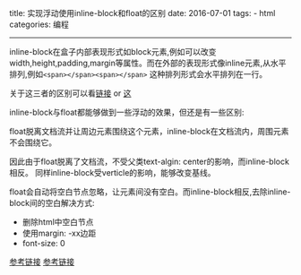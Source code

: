 title: 实现浮动使用inline-block和float的区别
date: 2016-07-01
tags: 
    - html
categories: 编程

---

inline-block在盒子内部表现形式如block元素,例如可以改变width,height,padding,margin等属性。而在外部的表现形式像inline元素,从水平排列,例如`<span></span><span></span>` 这种排列形式会水平排列在一行。

关于这三者的区别可以看[链接](http://stackoverflow.com/questions/8969381/what-is-the-difference-between-display-inline-and-display-inline-block) or [这](http://www.cnblogs.com/jdonson/archive/2011/06/10/2077932.html)

inline-block与float都能够做到一些浮动的效果，但还是有一些区别:

float脱离文档流并让周边元素围绕这个元素，inline-block在文档流内，周围元素不会围绕它。

因此由于float脱离了文档流，不受父类text-algin: center的影响，而inline-block相反。 同样inline-block受verticle的影响，能够改变基线。

float会自动将空白节点忽略，让元素间没有空白。而inline-block相反,去除inline-block间的空白解决方式:

- 删除html中空白节点
- 使用margin: -xx边距
- font-size: 0


[参考链接](https://designshack.net/articles/css/whats-the-deal-with-display-inline-block/)
[参考链接](http://www.w3cplus.com/css/inline-blocks.html)
